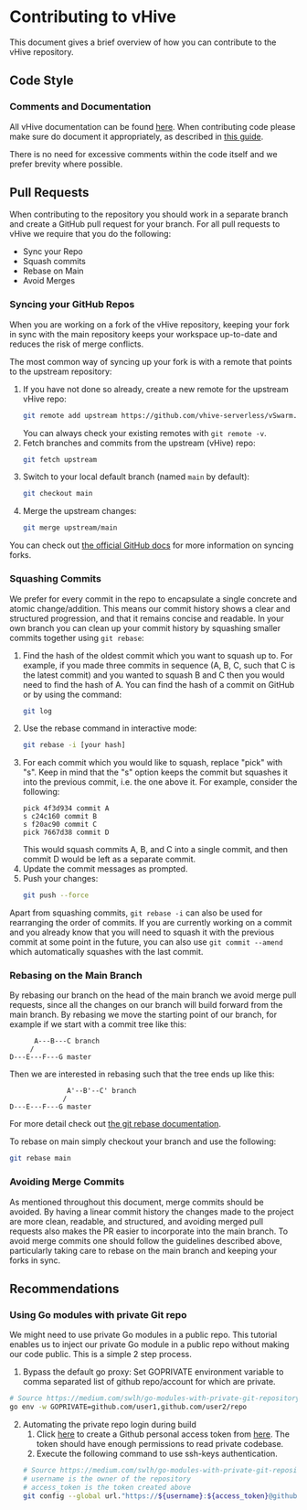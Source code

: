 ﻿# Contributing to vHive
This document gives a brief overview of how you can contribute to the vHive repository.

## Code Style
### Comments and Documentation
All vHive documentation can be found [here](https://pkg.go.dev/github.com/ease-lab/vhive). When contributing code please make sure do document it appropriately, as described in [this guide](https://blog.golang.org/godoc).

There is no need for excessive comments within the code itself and we prefer brevity where possible.

## Pull Requests
When contributing to the repository you should work in a separate branch and create a GitHub pull request for your branch. For all pull requests to vHive we require that you do the following:
- Sync your Repo
- Squash commits
- Rebase on Main
- Avoid Merges

### Syncing your GitHub Repos
When you are working on a fork of the vHive repository, keeping your fork in sync with the main repository keeps your workspace up-to-date and reduces the risk of merge conflicts. 

The most common way of syncing up your fork is with a remote that points to the upstream repository:
1. If you have not done so already, create a new remote for the upstream vHive repo:
	```bash
	git remote add upstream https://github.com/vhive-serverless/vSwarm.git
	```
	You can always check your existing remotes with `git remote -v`.
2. Fetch branches and commits from the upstream (vHive) repo:
	```bash
	git fetch upstream
	```
3. Switch to your local default branch (named `main` by default):
	```bash
	git checkout main
	```
4. Merge the upstream changes:
	```bash
	git merge upstream/main
	```

You can check out [the official GitHub docs](https://docs.github.com/en/github/collaborating-with-pull-requests/working-with-forks/syncing-a-fork) for more information on syncing forks.

### Squashing Commits
We prefer for every commit in the repo to encapsulate a single concrete and atomic change/addition. This means our commit history shows a clear and structured progression, and that it remains concise and readable. In your own branch you can clean up your commit history by squashing smaller commits together using `git rebase`:
1. Find the hash of the oldest commit which you want to squash up to. For example, if you made three commits in sequence (A, B, C, such that C is the latest commit) and you wanted to squash B and C then you would need to find the hash of A. You can find the hash of a commit on GitHub or by using the command:
	```bash
	git log
	```
2. Use the rebase command in interactive mode:
	```bash
	git rebase -i [your hash]
	```
3. For each commit which you would like to squash, replace "pick" with "s". Keep in mind that the "s" option keeps the commit but squashes it into the previous commit, i.e. the one above it. For example, consider the following:
	```
	pick 4f3d934 commit A
	s c24c160 commit B
	s f20ac90 commit C
	pick 7667d38 commit D
	```
	This would squash commits A, B, and C into a single commit, and then commit D would be left as a separate commit.
4. Update the commit messages as prompted.
5. Push your changes:
	```bash
	git push --force
	```

Apart from squashing commits, `git rebase -i` can also be used for rearranging the order of commits. If you are currently working on a commit and you already know that you will need to squash it with the previous commit at some point in the future, you can also use `git commit --amend` which automatically squashes with the last commit. 

### Rebasing on the Main Branch
By rebasing our branch on the head of the main branch we avoid merge pull requests, since all the changes on our branch will build forward from the main branch. By rebasing we move the starting point of our branch, for example if we start with a commit tree like this:
```
      A---B---C branch
     /
D---E---F---G master
```
Then we are interested in rebasing such that the tree ends up like this:
```
              A'--B'--C' branch
             /
D---E---F---G master
```
For more detail check out [the git rebase documentation](https://git-scm.com/docs/git-rebase).

To rebase on main simply checkout your branch and use the following:
```bash
git rebase main
```

### Avoiding Merge Commits
As mentioned throughout this document, merge commits should be avoided. By having a linear commit history the changes made to the project are more clean, readable, and structured, and avoiding merged pull requests also makes the PR easier to incorporate into the main branch. To avoid merge commits one should follow the guidelines described above, particularly taking care to rebase on the main branch and keeping your forks in sync.

## Recommendations
### Using Go modules with private Git repo
We might need to use private Go modules in a public repo. This tutorial enables us to inject our private Go module in a public repo without making our code public. This is a simple 2 step process. 
1. Bypass the default go proxy:
Set GOPRIVATE environment variable to comma separated list of github repo/account for which are private.
```bash
# Source https://medium.com/swlh/go-modules-with-private-git-repository-3940b6835727
go env -w GOPRIVATE=github.com/user1,github.com/user2/repo
```
2. Automating the private repo login during build
    1. Click [here](https://github.com/settings/tokens) to create a Github personal access token from [here](https://github.com/settings/tokens/new). The token should have enough permissions to read private codebase.
    2. Execute the following command to use ssh-keys authentication.
    ```bash
    # Source https://medium.com/swlh/go-modules-with-private-git-repository-3940b6835727
    # username is the owner of the repository
    # access_token is the token created above
    git config --global url."https://${username}:${access_token}@github.com".insteadOf "https://github.com/${username}"
    ```

